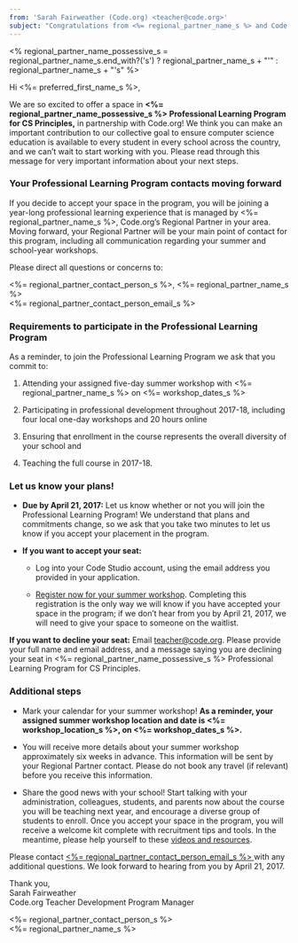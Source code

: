 ```yaml
---
from: 'Sarah Fairweather (Code.org) <teacher@code.org>'  
subject: "Congratulations from <%= regional_partner_name_s %> and Code.org! Respond by April 21st"
---
```

<% regional_partner_name_possessive_s = regional_partner_name_s.end_with?('s') ? regional_partner_name_s + "'" : regional_partner_name_s + "'s" %>

Hi <%= preferred_first_name_s %>,

We are so excited to offer a space in **<%= regional_partner_name_possessive_s %> Professional Learning Program for CS Principles,** in partnership with Code.org! We think you can make an important contribution to our collective goal to ensure computer science education is available to every student in every school across the country, and we can’t wait to start working with you. Please read through this message for very important information about your next steps.

<h3>Your Professional Learning Program contacts moving forward</h3>

If you decide to accept your space in the program, you will be joining a year-long professional learning experience that is managed by <%= regional_partner_name_s %>, Code.org’s Regional Partner in your area. Moving forward, your Regional Partner will be your main point of contact for this program, including all communication regarding your summer and school-year workshops.
 
Please direct all questions or concerns to:

<%= regional_partner_contact_person_s %>, <%= regional_partner_name_s %>  
<%= regional_partner_contact_person_email_s %>

<h3>Requirements to participate in the Professional Learning Program</h3>

As a reminder, to join the Professional Learning Program we ask that you commit to:

 1. Attending your assigned five-day summer workshop with <%= regional_partner_name_s %> on <%= workshop_dates_s %>

 2. Participating in professional development throughout 2017-18, including four local one-day workshops and 20 hours online

 3. Ensuring that enrollment in the course represents the overall diversity of your school and

 4. Teaching the full course in 2017-18.

<h3>Let us know your plans!</h3>

* **Due by April 21, 2017:** Let us know whether or not you will join the Professional Learning Program! We understand that plans and commitments change, so we ask that you take two minutes to let us know if you accept your placement in the program. 

*  **If you want to accept your seat:**  

    * Log into your Code Studio account, using the email address you provided in your application.

    * [Register now for your summer workshop](<%= workshop_registration_url_s %>). Completing this registration is the only way we will know if you have accepted your space in the program; if we don’t hear from you by April 21, 2017, we will need to give your space to someone on the waitlist.

  **If you want to decline your seat:** Email [teacher@code.org](mailto:teacher@code.org). Please provide your full name and email address, and a message saying you are declining your seat in <%= regional_partner_name_possessive_s %> Professional Learning Program for CS Principles.
  
<h3>Additional steps</h3>

* Mark your calendar for your summer workshop! **As a reminder, your assigned summer workshop location and date is <%= workshop_location_s %>, on <%= workshop_dates_s %>.**

* You will receive more details about your summer workshop approximately six weeks in advance. This information will be sent by your Regional Partner contact. Please do not book any travel (if relevant) before you receive this information.

* Share the good news with your school! Start talking with your administration, colleagues, students, and parents now about the course you will be teaching next year, and encourage a diverse group of students to enroll. Once you accept your space in the program, you will receive a welcome kit complete with recruitment tips and tools. In the meantime, please help yourself to these [videos and resources](https://code.org/educate/resources/videos).

Please contact [<%= regional_partner_contact_person_email_s %> ](<%= regional_partner_contact_person_email_s %> ) with any additional questions. We look forward to hearing from you by April 21, 2017.

Thank you,  
Sarah Fairweather  
Code.org Teacher Development Program Manager

<%= regional_partner_contact_person_s %>  
<%= regional_partner_name_s %>

